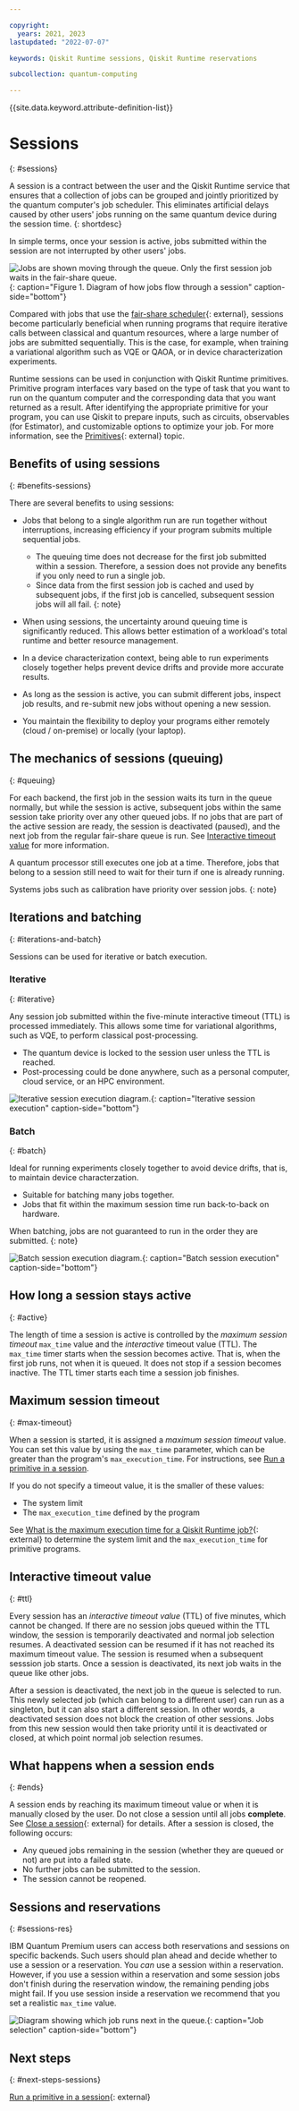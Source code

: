 ```yaml
---

copyright:
  years: 2021, 2023
lastupdated: "2022-07-07"

keywords: Qiskit Runtime sessions, Qiskit Runtime reservations

subcollection: quantum-computing

---
```


{{site.data.keyword.attribute-definition-list}}


# Sessions
{: #sessions}

A session is a contract between the user and the Qiskit Runtime service
that ensures that a collection of jobs can be grouped and jointly
prioritized by the quantum computer's job scheduler. This eliminates
artificial delays caused by other users' jobs running on the same
quantum device during the session time.
{: shortdesc}

In simple terms, once your session is active, jobs submitted within the
session are not interrupted by other users' jobs.

![Jobs are shown moving through the queue.  Only the first session job waits in the fair-share queue.](images/session-overview.png "Qiskit Runtime session flow diagram"){: caption="Figure 1. Diagram of how jobs flow through a session" caption-side="bottom"}

Compared with jobs that use the [fair-share
scheduler](https://quantum-computing.ibm.com/lab/docs/iql/manage/systems/queue){: external},
sessions become particularly beneficial when running programs that
require iterative calls between classical and quantum resources, where a
large number of jobs are submitted sequentially. This is the case, for
example, when training a variational algorithm such as VQE or QAOA, or
in device characterization experiments.

Runtime sessions can be used in conjunction with Qiskit Runtime
primitives. Primitive program interfaces vary based on the type of task
that you want to run on the quantum computer and the corresponding data
that you want returned as a result. After identifying the appropriate
primitive for your program, you can use Qiskit to prepare inputs, such
as circuits, observables (for Estimator), and customizable options to
optimize your job. For more information, see the
[Primitives](https://qiskit.org/documentation/partners/qiskit_ibm_runtime/primitives.html){: external} topic.

## Benefits of using sessions
{: #benefits-sessions}

There are several benefits to using sessions:

-   Jobs that belong to a single algorithm run are run together without
    interruptions, increasing efficiency if your program submits
    multiple sequential jobs.

    -   The queuing time does not decrease for the first job submitted within a session. Therefore, a session does not provide any benefits if you only need to run a single job.
    -   Since data from the first session job is cached and used by subsequent jobs, if the first job is cancelled, subsequent session jobs will all fail.
    {: note}


-   When using sessions, the uncertainty around queuing time is significantly reduced. This allows better estimation of a workload's total runtime and better resource management.
-   In a device characterization context, being able to run experiments closely together helps prevent device drifts and provide more accurate results.
-   As long as the session is active, you can submit different jobs, inspect job results, and re-submit new jobs without opening a new session.
-   You maintain the flexibility to deploy your programs either remotely (cloud / on-premise) or locally (your laptop).

## The mechanics of sessions (queuing)
{: #queuing}

For each backend, the first job in the session waits its turn in the
queue normally, but while the session is active, subsequent jobs within
the same session take priority over any other queued jobs. If no jobs
that are part of the active session are ready, the session is
deactivated (paused), and the next job from the regular fair-share queue
is run. See [Interactive timeout value](#ttl) for more information.

A quantum processor still executes one job at a time. Therefore, jobs
that belong to a session still need to wait for their turn if one is
already running.

Systems jobs such as calibration have priority over session jobs.
{: note}

## Iterations and batching
{: #iterations-and-batch}

Sessions can be used for iterative or batch execution.

### Iterative
{: #iterative}

Any session job submitted within the five-minute interactive timeout
(TTL) is processed immediately. This allows some time for variational
algorithms, such as VQE, to perform classical post-processing.

-   The quantum device is locked to the session user unless the TTL is
    reached.
-   Post-processing could be done anywhere, such as a personal computer,
    cloud service, or an HPC environment.

![Iterative session execution diagram.](images/iterative.png "Iterative session execution diagram"){: caption="Iterative session execution" caption-side="bottom"}

### Batch
{: #batch}

Ideal for running experiments closely together to avoid device drifts,
that is, to maintain device characterzation.

-   Suitable for batching many jobs together.
-   Jobs that fit within the maximum session time run back-to-back on
    hardware.

When batching, jobs are not guaranteed to run in the order they are submitted.
{: note}

![Batch session execution diagram.](images/batch.png "Batch session execution diagram"){: caption="Batch session execution" caption-side="bottom"}


## How long a session stays active
{: #active}

The length of time a session is active is controlled by the *maximum
session timeout* `max_time` value and the *interactive*
timeout value (TTL). The `max_time` timer starts when the
session becomes active. That is, when the first job runs, not when it is
queued. It does not stop if a session becomes inactive. The TTL timer
starts each time a session job finishes.

## Maximum session timeout
{: #max-timeout}

When a session is started, it is assigned a *maximum session timeout*
value. You can set this value by using the `max_time` parameter, which
can be greater than the program's `max_execution_time`. For
instructions, see [Run a primitive in a session](how_to/run_session.html).

If you do not specify a timeout value, it is the smaller of these
values:

-   The system limit
-   The `max_execution_time` defined by the program

See [What is the maximum execution time for a Qiskit Runtime job?](https://qiskit.org/documentation/partners/qiskit_ibm_runtime/faqs/max_execution_time.html){: external} to determine the system limit and
the `max_execution_time` for primitive programs.

## Interactive timeout value
{: #ttl}

Every session has an *interactive timeout value* (TTL) of five minutes,
which cannot be changed. If there are no session jobs queued within the
TTL window, the session is temporarily deactivated and normal job
selection resumes. A deactivated session can be resumed if it has not
reached its maximum timeout value. The session is resumed when a
subsequent sesssion job starts. Once a session is deactivated, its next
job waits in the queue like other jobs.

After a session is deactivated, the next job in the queue is selected to
run. This newly selected job (which can belong to a different user) can
run as a singleton, but it can also start a different session. In other
words, a deactivated session does not block the creation of other
sessions. Jobs from this new session would then take priority until it
is deactivated or closed, at which point normal job selection resumes.

## What happens when a session ends 
{: #ends}

A session ends by reaching its maximum timeout value or when it is
manually closed by the user. Do not close a session until all jobs
**complete**. See [Close a session](https://qiskit.org/documentation/partners/qiskit_ibm_runtime/how_to/run_session.html#close-a-session){: external} for details. After a
session is closed, the following occurs:

-   Any queued jobs remaining in the session (whether they are queued or
    not) are put into a failed state.
-   No further jobs can be submitted to the session.
-   The session cannot be reopened.

## Sessions and reservations
{: #sessions-res}

IBM Quantum Premium users can access both reservations and sessions on
specific backends. Such users should plan ahead and decide whether to
use a session or a reservation. You *can* use a session within a
reservation. However, if you use a session within a reservation and some
session jobs don't finish during the reservation window, the remaining
pending jobs might fail. If you use session inside a reservation we
recommend that you set a realistic `max_time` value.

![Diagram showing which job runs next in the queue.](images/jobs-failing.png "Job selection diagram"){: caption="Job selection" caption-side="bottom"}
 
## Next steps
{: #next-steps-sessions}

[Run a primitive in a session](https://qiskit.org/documentation/partners/qiskit_ibm_runtime/how_to/run_session.html){: external}